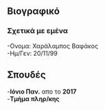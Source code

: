 ## Βιογραφικό

### Σχετικά με εμένα

  -Ονομα: Χαράλαμπος Βαφάκος  
  -Ημ/Γεν: 20/11/99

## Σπουδές
  
  -**Ιόνιο Παν.** απο το **2017**  
  -**Τμήμα πληρ/κης**
